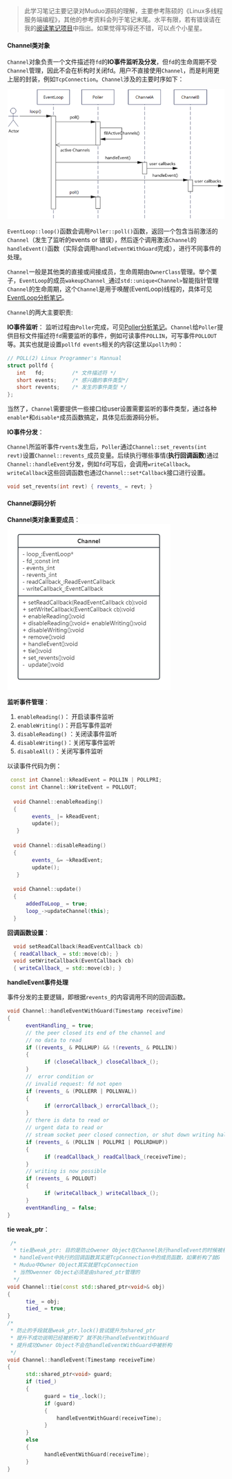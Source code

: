 >此学习笔记主要记录对Muduo源码的理解，主要参考陈硕的《Linux多线程服务端编程》，其他的参考资料会列于笔记末尾。水平有限，若有错误请在我的[阅读笔记项目](https://github.com/zhang-xh95/xjexx/issues)中指出。如果觉得写得还不错，可以点个小星星。

#### Channel类对象

`Channel`对象负责一个文件描述符`fd`的**IO事件监听及分发**，但`fd`的生命周期不受`Channel`管理，因此不会在析构时关闭fd。用户不直接使用`Channel`，而是利用更上层的封装，例如`TcpConnection`。`Channel`涉及的主要时序如下：

![Channel时序调用图](./pic/Channel-timeline.png)

`EventLoop::loop()`函数会调用`Poller::poll()`函数，返回一个包含当前激活的`Channel`（发生了监听的events or 错误），然后逐个调用激活`Channel`的`handleEvent()`函数（实际会调用`handleEventWithGuard`完成），进行不同事件的处理。

`Channel`一般是其他类的直接或间接成员，生命周期由`OwnerClass`管理。举个栗子，`EventLoop`的成员`wakeupChannel_`通过`std::unique<Channel>`智能指针管理`Channel`的生命周期，这个`Channel`是用于唤醒(EventLoop)线程的，具体可见[EventLoop分析笔记](www.chunhuaup.top)。

`Channel`的两大主要职责:

**IO事件监听**：
监听过程由`Poller`完成，可见[Poller分析笔记](www.chunhuaup.top)。`Channel`给`Poller`提供目标文件描述符`fd`需要监听的事件，例如可读事件`POLLIN`，可写事件`POLLOUT`等。其实也就是设置`pollfd events`相关的内容(这里以`poll为例`)：

```c
// POLL(2) Linux Programmer's Mannual
struct pollfd {
   int   fd;         /* 文件描述符 */
   short events;     /* 感兴趣的事件类型*/
   short revents;    /* 发生的事件类型 */
};
```

当然了，`Channel`需要提供一些接口给user设置需要监听的事件类型，通过各种`enable*`和`disable*`成员函数搞定，具体见后面源码分析。

**IO事件分发**：

`Channel`所监听事件`rvents`发生后，`Poller`通过`Channel::set_revents(int revt)`设置`Channel::revents_`成员变量。后续执行哪些事情(**执行回调函数**)通过`Channel::handleEvent`分发，例如`fd`可写后，会调用`writeCallback`。`writeCallback`这些回调函数也通过`Channel::set*Callback`接口进行设置。

```c++
void set_revents(int revt) { revents_ = revt; } 
```
#### Channel源码分析
**Channel类对象重要成员**：
![Channel重要成员](./pic/Channel-uml.png)


**监听事件管理**：
1. `enableReading()`： 开启读事件监听
2.  `enableWriting()`：开启写事件监听
3. `disableReading()` ：关闭读事件监听
4.  `disableWriting()`：关闭写事件监听
5.  `disableAll()`：关闭写事件监听

以读事件代码为例：
```c++
 const int Channel::kReadEvent = POLLIN | POLLPRI;
 const int Channel::kWriteEvent = POLLOUT;
 
  void Channel::enableReading() 
  { 
        events_ |= kReadEvent; 
        update(); 
   }
   
  void Channel::disableReading()
  {
        events_ &= ~kReadEvent; 
        update(); 
   }

  void Channel::update()
  {
      addedToLoop_ = true;
      loop_->updateChannel(this);
  }
```
**回调函数设置**：
```c++
  void setReadCallback(ReadEventCallback cb)
  { readCallback_ = std::move(cb); }
  void setWriteCallback(EventCallback cb)
  { writeCallback_ = std::move(cb); }
```
**handleEvent事件处理**

事件分发的主要逻辑，即根据`revents_`的内容调用不同的回调函数。

```c++
void Channel::handleEventWithGuard(Timestamp receiveTime)
{
      eventHandling_ = true;
      // the peer closed its end of the channel and
      // no data to read
      if ((revents_ & POLLHUP) && !(revents_ & POLLIN))
      {
            if (closeCallback_) closeCallback_();
      }
      //  error condition or
      // invalid request: fd not open
      if (revents_ & (POLLERR | POLLNVAL))
      {
            if (errorCallback_) errorCallback_();
      }
      // there is data to read or
      // urgent data to read or
      // stream socket peer closed connection, or shut down writing half of connection.
      if (revents_ & (POLLIN | POLLPRI | POLLRDHUP))
      {
            if (readCallback_) readCallback_(receiveTime);
      }
      // writing is now possible
      if (revents_ & POLLOUT)
      {
            if (writeCallback_) writeCallback_();
      }
      eventHandling_ = false;
}
```
**tie weak_ptr**：
```c++
 /* 
  * tie是weak_ptr: 目的是防止Owener Object在Channel执行handleEvent的时候被析构了
  * handleEvent中执行的回调函数其实是TcpConnection中的成员函数，如果析构了就G
  * Muduo中Owner Object其实就是TcpConnection
  * 当然Owenner Object必须是由shared_ptr管理的
  */ 
void Channel::tie(const std::shared_ptr<void>& obj)
{
      tie_ = obj;
      tied_ = true;
}
/*
 * 防止的手段就是weak_ptr.lock()尝试提升为shared_ptr
 * 提升不成功说明已经被析构了 就不执行handleEventWithGuard
 * 提升成功Owner Object不会在handleEventWithGuard中被析构
 */
void Channel::handleEvent(Timestamp receiveTime)
{
      std::shared_ptr<void> guard;
      if (tied_)
      {
            guard = tie_.lock();
            if (guard)
            {
                handleEventWithGuard(receiveTime);
            }
      }
      else
      {
            handleEventWithGuard(receiveTime);
      }
}
```
